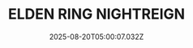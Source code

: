 ---
title: "ELDEN RING NIGHTREIGN"
id: 2622380
date: 2025-08-20T05:00:07.032Z
link: games/steam/recent/elden-ring-nightreign
image: http://media.steampowered.com/steamcommunity/public/images/apps/2622380/c59f3732d379c9667450b174353d69d5bcea95a5.jpg
playtime_2weeks: 915
playtime_forever: 10492
playtime_windows_forever: 0
playtime_mac_forever: 0
playtime_linux_forever: 10492
playtime_deck_forever: 10492
---
